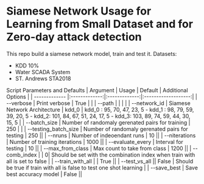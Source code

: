 # Siamese Network Usage for Learning from Small Dataset and for Zero-day attack detection

This repo build a siamese network model, train and test it.
Datasets:
- KDD 10%
- Water SCADA System
- ST. Andrews STA2018 

Script Parameters and Defaults
| Argument      | Usage         | Default       |  Additional Options |
| ------------- |:-------------:|:-------------:|:-------------------:|
| --verbose     | Print verbose | True          |                     |
| --path        |               |               |                     |
| --network_id  | Siamese Network Architecture | kdd_0 | kdd_0 : 95, 70, 47, 23, 5 - kdd_1 : 98, 79, 59, 39, 20, 5 - kdd_2: 101, 84, 67, 51, 24, 17, 5 - kdd_3: 103, 89, 74, 59, 44, 30, 15, 5 | 
| --batch_size    | Number of randomaly gerenated pairs for training | 250 | | 
| --testing_batch_size | Number of randomaly gerenated pairs for testing | 250 ||
| --nruns | Number of indeoendant runs | 10 ||
| --niterations | Number of training iterations | 1000 ||
| --evaluate_every | Interval for testing | 10 || 
| --max_from_class | Max count to take from class | 1200 ||
| --comb_index     | | 0| Should be set with the combination index when train with all is set to false |
| --train_with_all | | True ||
| --test_vs_all || False | Should be true if train with all is false to test one shot learning |
| --save_best | Save best accuracy model | False || 

